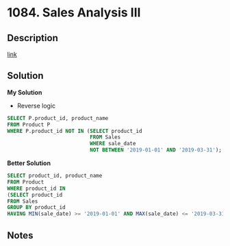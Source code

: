 # 1084. Sales Analysis III

## Description

[link](https://leetcode.com/problems/sales-analysis-iii/)


## Solution

**My Solution**

* Reverse logic

```SQL
SELECT P.product_id, product_name
FROM Product P
WHERE P.product_id NOT IN (SELECT product_id 
                           FROM Sales
                           WHERE sale_date 
                           NOT BETWEEN '2019-01-01' AND '2019-03-31');
```
**Better Solution**

```sql
SELECT product_id, product_name 
FROM Product 
WHERE product_id IN
(SELECT product_id
FROM Sales
GROUP BY product_id
HAVING MIN(sale_date) >= '2019-01-01' AND MAX(sale_date) <= '2019-03-31')
```
## Notes
